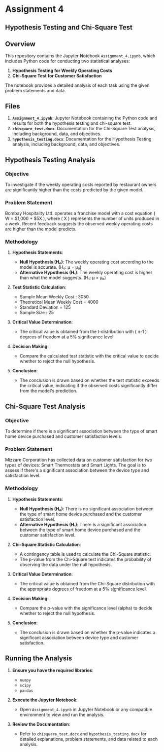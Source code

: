 # Assignment 4

## Hypothesis Testing and Chi-Square Test 


## Overview

This repository contains the Jupyter Notebook `Assignment_4.ipynb`, which includes Python code for conducting two statistical analyses:

1. **Hypothesis Testing for Weekly Operating Costs**
2. **Chi-Square Test for Customer Satisfaction**

The notebook provides a detailed analysis of each task using the given problem statements and data.

## Files

1. **`Assignment_4.ipynb`**: Jupyter Notebook containing the Python code and results for both the hypothesis testing and chi-square test.
2. **`chisquare_test.docx`**: Documentation for the Chi-Square Test analysis, including background, data, and objectives.
3. **`hypothesis_testing.docx`**: Documentation for the Hypothesis Testing analysis, including background, data, and objectives.

## Hypothesis Testing Analysis

### Objective

To investigate if the weekly operating costs reported by restaurant owners are significantly higher than the costs predicted by the given model.

### Problem Statement

Bombay Hospitality Ltd. operates a franchise model with a cost equation \( W = \$1,000 + \$5X \), where \( X \) represents the number of units produced in a week. Recent feedback suggests the observed weekly operating costs are higher than the model predicts.

### Methodology

1. **Hypothesis Statements**:
   - **Null Hypothesis (H₀)**: The weekly operating cost according to the model is accurate. (H₀: µ = µ₀)
   - **Alternative Hypothesis (H₁)**: The weekly operating cost is higher than what the model suggests. (H₁: µ > µ₀)

2. **Test Statistic Calculation**:
   - Sample Mean Weekly Cost : 3050
   - Theoretical Mean Weekly Cost  = 4000 
   - Standard Deviation = 125
   - Sample Size : 25



3. **Critical Value Determination**:
   - The critical value is obtained from the t-distribution with \( n-1 \) degrees of freedom at a 5% significance level.

4. **Decision Making**:
   - Compare the calculated test statistic with the critical value to decide whether to reject the null hypothesis.

5. **Conclusion**:
   - The conclusion is drawn based on whether the test statistic exceeds the critical value, indicating if the observed costs significantly differ from the model's prediction.

## Chi-Square Test Analysis

### Objective

To determine if there is a significant association between the type of smart home device purchased and customer satisfaction levels.

### Problem Statement

Mizzare Corporation has collected data on customer satisfaction for two types of devices: Smart Thermostats and Smart Lights. The goal is to assess if there's a significant association between the device type and satisfaction level.

### Methodology

1. **Hypothesis Statements**:
   - **Null Hypothesis (H₀)**: There is no significant association between the type of smart home device purchased and the customer satisfaction level.
   - **Alternative Hypothesis (H₁)**: There is a significant association between the type of smart home device purchased and the customer satisfaction level.

2. **Chi-Square Statistic Calculation**:
   - A contingency table is used to calculate the Chi-Square statistic.
   - The p-value from the Chi-Square test indicates the probability of observing the data under the null hypothesis.

3. **Critical Value Determination**:
   - The critical value is obtained from the Chi-Square distribution with the appropriate degrees of freedom at a 5% significance level.

4. **Decision Making**:
   - Compare the p-value with the significance level (alpha) to decide whether to reject the null hypothesis.

5. **Conclusion**:
   - The conclusion is drawn based on whether the p-value indicates a significant association between device type and customer satisfaction.

## Running the Analysis

1. **Ensure you have the required libraries**:
   - `numpy`
   - `scipy`
   - `pandas`

2. **Execute the Jupyter Notebook**:
   - Open `Assignment_4.ipynb` in Jupyter Notebook or any compatible environment to view and run the analysis.

3. **Review the Documentation**:
   - Refer to `chisquare_test.docx` and `hypothesis_testing.docx` for detailed explanations, problem statements, and data related to each analysis.

